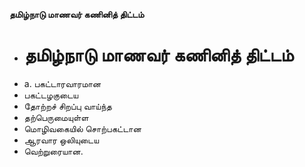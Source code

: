 **தமிழ்நாடு மாணவர் கணினித் திட்டம்**
- # தமிழ்நாடு மாணவர் கணினித் திட்டம்
- a. பகட்டாரவாரமான
- பகட்டழகுடைய
- தோற்றச் சிறப்பு வாய்ந்த
- தற்பெருமையுள்ள
- மொழிவகையில் சொற்பகட்டான
- ஆரவார ஒலியுடைய
- வெற்றுரையான.

